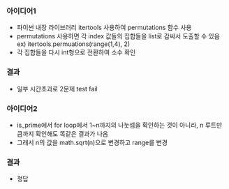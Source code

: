 ### 아이디어1
  - 파이썬 내장 라이브러리 itertools 사용하여 permutations 함수 사용
  - permutations 사용하면 각 index 값들의 집합들을 list로 감싸서 도출할 수 있음 ex) itertools.permuations(range(1,4), 2)
  - 각 집합들을 다시 int형으로 전환하여 소수 확인
### 결과
  - 일부 시간초과로 2문제 test fail

### 아이디어2
  - is_prime에서 for loop에서 1~n까지의 나눗셈을 확인하는 것이 아니라, n 루트만큼까지 확인해도 똑같은 결과가 나옴 
  - 그래서 n의 값을 math.sqrt(n)으로 변경하고 range를 변경
### 결과
  - 정답

